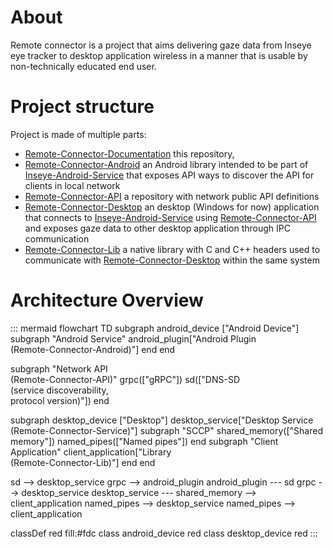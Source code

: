 # About

Remote connector is a project that aims delivering gaze data from Inseye eye tracker to desktop application wireless in a manner that is usable by non-technically educated end user.

# Project structure

Project is made of multiple parts:
- [Remote-Connector-Documentation](https://github.com/Inseye/Remote-Connector-Documentation) this repository, 
- [Remote-Connector-Android](https://github.com/Inseye/Remote-Connector-Android) an Android library intended to be part of [Inseye-Android-Service](https://github.com/Inseye/Inseye-Android-Service) that exposes API ways to discover the API for clients in local network
- [Remote-Connector-API](https://github.com/Inseye/Remote-Connector-API) a repository with network public API definitions
- [Remote-Connector-Desktop](https://github.com/Inseye/Remote-Connector-Desktop) an desktop (Windows for now) application that connects to [Inseye-Android-Service](https://github.com/Inseye/Inseye-Android-Service) using [Remote-Connector-API](https://github.com/Inseye/Remote-Connector-API) and exposes gaze data to other desktop application through IPC communication
- [Remote-Connector-Lib](https://github.com/Inseye/Remote-Connector-Lib) a native library with C and C++ headers used to communicate with [Remote-Connector-Desktop](https://github.com/Inseye/Remote-Connector-Desktop) within the same system

# Architecture Overview

::: mermaid 
flowchart TD
subgraph android_device ["Android Device"]
subgraph "Android Service"
android_plugin["Android Plugin<br>(Remote-Connector-Android)"]
end
end

subgraph "Network API<br>(Remote-Connector-API)"
grpc(["gRPC"])
sd(["DNS-SD<br>(service discoverability,<br>protocol version)"]) 
end

subgraph desktop_device ["Desktop"]
desktop_service["Desktop Service<br>(Remote-Connector-Service)"]
subgraph "SCCP"
shared_memory(["Shared memory"])
named_pipes(["Named pipes"])
end
subgraph "Client Application"
client_application["Library<br>(Remote-Connector-Lib)"]
end
end


sd --> desktop_service
grpc --> android_plugin
android_plugin --- sd
grpc --> desktop_service
desktop_service --- shared_memory --> client_application
named_pipes --> desktop_service
named_pipes --> client_application


classDef red fill:#fdc
class android_device red
class desktop_device red
:::